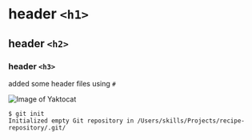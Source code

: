 # header `<h1>`
## header `<h2>`
### header `<h3>`




added some header files using `#`



![Image of Yaktocat](https://octodex.github.com/images/yaktocat.png)


```
$ git init
Initialized empty Git repository in /Users/skills/Projects/recipe-repository/.git/
```
